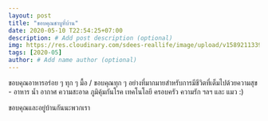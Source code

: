 ```yaml
---
layout: post
title: "ขอบคุณชาบูที่บ้าน"
date: 2020-05-10 T22:54:25+07:00
description: # Add post description (optional)
img: https://res.cloudinary.com/sdees-reallife/image/upload/v1589211339/1588418092065.png # Add image post (optional)
tags: [2020-05]
author: # Add name author (optional)
---
```

ขอบคุณอาหารอร่อย ๆ ทุก ๆ มื้อ / ขอบคุณทุก ๆ อย่างที่มากมายสำหรับการมีชีวิตที่เต็มไปด้วยความสุข - อาหาร น้ำ อากาศ ความสะอาด ภูมิคุ้มกันโรค เทคโนโลยี ครอบครัว ความรัก ฯลฯ และ แมว :)

<i class="fa fa-child" style="color:plum"></i>

ขอบคุณและอยู่บ้านกันนะพวกเรา

